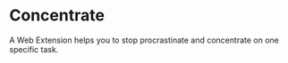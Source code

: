 # Concentrate
A Web Extension helps you to stop procrastinate and concentrate on one specific task.
